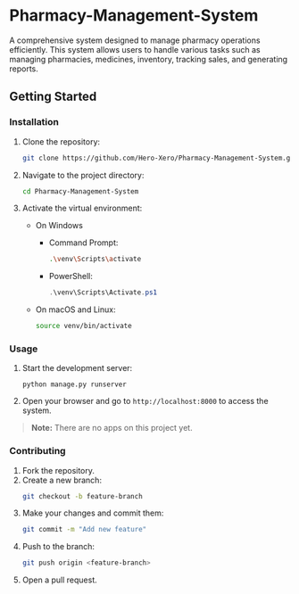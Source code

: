 # Pharmacy-Management-System
A comprehensive system designed to manage pharmacy operations efficiently. This system allows users to handle various tasks such as managing pharmacies, medicines, inventory, tracking sales, and generating reports.

## Getting Started 

### Installation

1. Clone the repository:
    ```bash
    git clone https://github.com/Hero-Xero/Pharmacy-Management-System.git
    ```
2. Navigate to the project directory:
    ```bash
    cd Pharmacy-Management-System
    ```
4. Activate the virtual environment:
    - On Windows 
        - Command Prompt:
            ```bash
            .\venv\Scripts\activate
            ```
        - PowerShell:
            ```powershell
            .\venv\Scripts\Activate.ps1
            ```
        
    - On macOS and Linux:
        ```bash
        source venv/bin/activate
        ```

### Usage

1. Start the development server:
    ```
    python manage.py runserver
    ```
2. Open your browser and go to `http://localhost:8000` to access the system.

> **Note:** There are no apps on this project yet.


### Contributing

1. Fork the repository.
2. Create a new branch:
    ```bash
    git checkout -b feature-branch
    ```
3. Make your changes and commit them:
    ```bash
    git commit -m "Add new feature" 
    ```
4. Push to the branch:
    ```bash
    git push origin <feature-branch>
    ```
5. Open a pull request.
